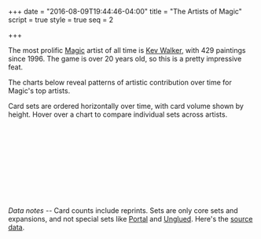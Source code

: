+++
date = "2016-08-09T19:44:46-04:00"
title = "The Artists of Magic"
script = true
style = true
seq = 2

+++

The most prolific [Magic](https://en.wikipedia.org/wiki/Magic:_The_Gathering) artist of all time is [Kev Walker](http://gatherer.wizards.com/Pages/Search/Default.aspx?action=advanced&artist=%5B%22Kev%20Walker%22%5D), with 429 paintings since 1996. The game is over 20 years old, so this is a pretty impressive feat.

The charts below reveal patterns of artistic contribution over time for Magic's top artists.

Card sets are ordered horizontally over time, with card volume shown by height. Hover over a chart to compare individual sets across artists.

<svg class='block'>
		<defs>
	    <linearGradient id="the-artists-of-magic-grad" x1="0%" y1="0%" x2="0%" y2="100%">
	      <stop offset="0%" stop-color="#3CF3FF" />
	      <stop offset="100%" stop-color="#85B1F5" />
	    </linearGradient>
	  </defs>
</svg>

_Data notes --_ Card counts include reprints. Sets are only core sets and expansions, and not special sets like [Portal](https://en.wikipedia.org/wiki/Portal_(Magic:_The_Gathering)) and [Unglued](https://en.wikipedia.org/wiki/Unglued). Here's the [source data](http://mtgjson.com).
